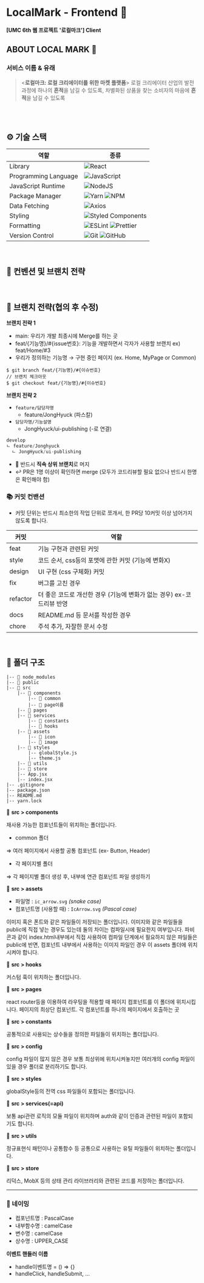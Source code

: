 # LocalMark - Frontend :art:
<b>[UMC 6th 웹 프로젝트 '로컬마크'] Client</b>
<br/>

## ABOUT LOCAL MARK :runner:
      
### 서비스 이름 & 유래

> <**로컬마크: 로컬 크리에이터를 위한 마켓 플랫폼**>
로컬 크리에이터 산업의 발전 과정에 하나의 **흔적**을 남길 수 있도록,
차별화된 상품을 찾는 소비자의 마음에 **흔적**을 남길 수 있도록
>



<br/>
<br/>
</a>


## ⚙️ 기술 스택

<div align="center">

| 역할                 | 종류                                                                                                                                                                                                              |
| -------------------- | ----------------------------------------------------------------------------------------------------------------------------------------------------------------------------------------------------------------- |
| Library            | ![React](https://img.shields.io/badge/React-61DAFB?style=for-the-badge&logo=React&logoColor=black)                                                                                                         |
| Programming Language | ![JavaScript](https://img.shields.io/badge/javascript-%23323330.svg?style=for-the-badge&logo=javascript&logoColor=%23F7DF1E)                                                                                             |
| JavaScript Runtime   | ![NodeJS](https://img.shields.io/badge/node.js-6DA55F?style=for-the-badge&logo=node.js&logoColor=white)                                                                                             |
| Package Manager    | ![Yarn](https://img.shields.io/badge/yarn-%232C8EBB.svg?style=for-the-badge&logo=yarn&logoColor=white)   ![NPM](https://img.shields.io/badge/NPM-%23CB3837.svg?style=for-the-badge&logo=npm&logoColor=white)                                                                                        |
| Data Fetching              | ![Axios](https://img.shields.io/badge/Axios-5A29E4?style=for-the-badge&logo=Axios&logoColor=white)                                                                        |
| Styling              | ![Styled Components](https://img.shields.io/badge/styled--components-DB7093?style=for-the-badge&logo=styled-components&logoColor=white)                                                                           |
| Formatting           | ![ESLint](https://img.shields.io/badge/ESLint-4B3263?style=for-the-badge&logo=eslint&logoColor=white) ![Prettier](https://img.shields.io/badge/Prettier-F7B93E?style=for-the-badge&logo=prettier&logoColor=white) |
| Version Control      | ![Git](https://img.shields.io/badge/git-%23F05033.svg?style=for-the-badge&logo=git&logoColor=white) ![GitHub](https://img.shields.io/badge/github-%23121011.svg?style=for-the-badge&logo=github&logoColor=white)  |
</div>
<br/>

<div>
  
<h2>  📄 컨벤션 및 브랜치 전략 </h2>



<br/>

## :cactus: 브랜치 전략(협의 후 수정)

**브랜치 전략 1**
   - main: 우리가 개발 최종시에 Merge를 하는 곳 
   - feat/{기능명}/#{issue번호}: 기능을 개발하면서 각자가 사용할 브랜치 ex) feat/Home/#3
   - 우리가 정의하는 기능명 → 구현 중인 페이지 (ex. Home, MyPage or Common)
```// 브랜치 생성 ❗❗항상 메인에 체크아웃해서 만들것❗❗
$ git branch feat/{기능명}/#{이슈번호}
// 브랜치 체크아웃
$ git checkout feat/{기능명}/#{이슈번호}
```


**브랜치 전략 2**
  - `feature/담당자명`
    - feature/JongHyuck (파스칼)
  - `담당자명/기능설명`
    - JongHyuck/ui-publishing (-로 연결)
  ```js
  develop
  ㄴ feature/Jonghyuck
  	ㄴ JongHyuck/ui-publishing
  ```
- 🚨 반드시 **직속 상위 브랜치**로 머지
- ↩️ PR은 1명 이상이 확인하면 merge (모두가 코드리뷰할 필요 없으나 반드시 한명은 확인해야 함)

### 📚 커밋 컨밴션

- 커밋 단위는 반드시 최소한의 작업 단위로 쪼개서, 한 PR당 10커밋 이상 넘어가지 않도록 합니다.

| 커밋     | 역할                                                                  |
| -------- | --------------------------------------------------------------------- |
| feat     | 기능 구현과 관련된 커밋                                               |
| style    | 코드 순서, css등의 포맷에 관한 커밋 (기능에 변화X)                    |
| design   | UI 구현 (css 구체화) 커밋                                             |
| fix      | 버그를 고친 경우                                                      |
| refactor | 더 좋은 코드로 개선한 경우 (기능에 변화가 없는 경우) ex-코드리뷰 반영 |
| docs     | README.md 등 문서를 작성한 경우                                       |
| chore    | 주석 추가, 자잘한 문서 수정                                           |

<br/>

## 📁 폴더 구조

```
|-- 📁 node_modules
|-- 📁 public
|-- 📁 src
	|-- 📁 components
		|-- 📁 common
		|-- 📁 page이름
	|-- 📁 pages
	|-- 📁 services
        |-- 📁 constants
        |-- 📁 hooks
	|-- 📁 assets
		|-- 📁 icon
		|-- 📁 image
	|-- 📁 styles
		|-- globalStyle.js
		|-- theme.js
	|-- 📁 utils
	|-- 📁 store
	|-- App.jsx
	|-- index.jsx
|-- .gitignore
|-- package.json
|-- README.md
|-- yarn.lock
```
📁 **src > components**

 
재사용 가능한 컴포넌트들이 위치하는 폴더입니다.
- common 폴더

⇒ 여러 페이지에서 사용할 공통 컴포넌트 (ex- Button, Header)

- 각 페이지별 폴더

⇒ 각 페이지별 폴더 생성 후, 내부에 연관 컴포넌트 파일 생성하기


📁 **src > assets**
   - 파일명 : `ic_arrow.svg` _(snake case)_
   - 컴포넌트명 (사용할 때) : `IcArrow.svg` _(Pascal case)_


이미지 혹은 폰트와 같은 파일들이 저장되는 폴더입니다.
이미지와 같은 파일들을 public에 직접 넣는 경우도 있는데 둘의 차이는 컴파일시에 필요한지 여부입니다.
파비콘과 같이 index.html내부에서 직접 사용하여 컴파일 단계에서 필요하지 않은 파일들은 public에
반면, 컴포넌트 내부에서 사용하는 이미지 파일인 경우 이 assets 폴더에 위치시켜야 합니다.



📁 **src > hooks**


커스텀 훅이 위치하는 폴더입니다.

📁 **src > pages**


react router등을 이용하여 라우팅을 적용할 때 페이지 컴포넌트를 이 폴더에 위치시킵니다.
페이지의 최상단 컴포넌트. 각 컴포넌트를 하나의 페이지에서 호출하는 곳

📁 **src > constants**


공통적으로 사용되는 상수들을 정의한 파일들이 위치하는 폴더입니다.

📁 **src > config**

  
config 파일이 많지 않은 경우 보통 최상위에 위치시켜놓지만 여러개의 config 파일이 있을 경우 폴더로 분리하기도 합니다.

📁 **src > styles**


globalStyle등의 전역 css 파일들이 포함되는 폴더입니다.

📁 **src > services(=api)**


보통 api관련 로직의 모듈 파일이 위치하며 auth와 같이 인증과 관련된 파일이 포함되기도 합니다.

📁 **src > utils**

  
정규표현식 패턴이나 공통함수 등 공통으로 사용하는 유틸 파일들이 위치하는 폴더입니다.


📁 **src > store**


리덕스, MobX 등의 상태 관리 라이브러리와 관련된 코드를 저장하는 폴더입니다.
<hr></hr>

### :tongue: 네이밍

- 컴포넌트명 : PascalCase
- 내부함수명 : camelCase
- 변수명 : camelCase
- 상수명 : UPPER_CASE

<aside>
<b>이벤트 핸들러 이름</b>

- handle이벤트명 = () ⇒ {}
- handleClick, handleSubmit, ...
</aside>






